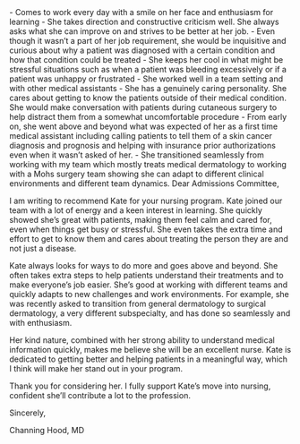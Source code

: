 <notes>
- Comes to work every day with a smile on her face and enthusiasm for learning
- She takes direction and constructive criticism well. She always asks what she can
improve on and strives to be better at her job.
- Even though it wasn’t a part of her job requirement, she would be inquisitive and curious
about why a patient was diagnosed with a certain condition and how that condition could
be treated
- She keeps her cool in what might be stressful situations such as when a patient was
bleeding excessively or if a patient was unhappy or frustrated
- She worked well in a team setting and with other medical assistants
- She has a genuinely caring personality. She cares about getting to know the patients
outside of their medical condition. She would make conversation with patients during
cutaneous surgery to help distract them from a somewhat uncomfortable procedure
- From early on, she went above and beyond what was expected of her as a first time
medical assistant including calling patients to tell them of a skin cancer diagnosis and
prognosis and helping with insurance prior authorizations even when it wasn’t asked of
her.
- She transitioned seamlessly from working with my team which mostly treats medical
dermatology to working with a Mohs surgery team showing she can adapt to different
clinical environments and different team dynamics.
</notes>

<letter>
Dear Admissions Committee,

I am writing to recommend Kate for your nursing program. Kate joined our team with a lot of energy and a keen interest in learning. She quickly showed she’s great with patients, making them feel calm and cared for, even when things get busy or stressful. She even takes the extra time and effort to get to know them and cares about treating the person they are and not just a disease.

Kate always looks for ways to do more and goes above and beyond. She often takes extra steps to help patients understand their treatments and to make everyone’s job easier. She’s good at working with different teams and quickly adapts to new challenges and work environments. For example, she was recently asked to transition from general dermatology to surgical dermatology, a very different subspecialty, and has done so seamlessly and with enthusiasm.

Her kind nature, combined with her strong ability to understand medical information quickly, makes me believe she will be an excellent nurse. Kate is dedicated to getting better and helping patients in a meaningful way, which I think will make her stand out in your program.

Thank you for considering her. I fully support Kate’s move into nursing, confident she’ll contribute a lot to the profession.

Sincerely,

Channing Hood, MD
</letter>
